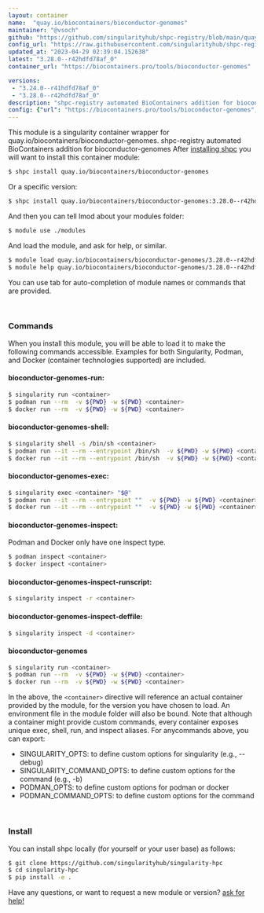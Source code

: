 ```yaml
---
layout: container
name:  "quay.io/biocontainers/bioconductor-genomes"
maintainer: "@vsoch"
github: "https://github.com/singularityhub/shpc-registry/blob/main/quay.io/biocontainers/bioconductor-genomes/container.yaml"
config_url: "https://raw.githubusercontent.com/singularityhub/shpc-registry/main/quay.io/biocontainers/bioconductor-genomes/container.yaml"
updated_at: "2023-04-29 02:39:04.152638"
latest: "3.28.0--r42hdfd78af_0"
container_url: "https://biocontainers.pro/tools/bioconductor-genomes"

versions:
 - "3.24.0--r41hdfd78af_0"
 - "3.28.0--r42hdfd78af_0"
description: "shpc-registry automated BioContainers addition for bioconductor-genomes"
config: {"url": "https://biocontainers.pro/tools/bioconductor-genomes", "maintainer": "@vsoch", "description": "shpc-registry automated BioContainers addition for bioconductor-genomes", "latest": {"3.28.0--r42hdfd78af_0": "sha256:f1901154bd7e8e32fc99e0abe6ed24d6e440cdbb5a0ab1c9a9f53df922e0742e"}, "tags": {"3.24.0--r41hdfd78af_0": "sha256:0bd94f52a4382182774caeff75b9096bb7aba4c401d5038982c447d9d2cd9a76", "3.28.0--r42hdfd78af_0": "sha256:f1901154bd7e8e32fc99e0abe6ed24d6e440cdbb5a0ab1c9a9f53df922e0742e"}, "docker": "quay.io/biocontainers/bioconductor-genomes"}
---
```


This module is a singularity container wrapper for quay.io/biocontainers/bioconductor-genomes.
shpc-registry automated BioContainers addition for bioconductor-genomes
After [installing shpc](#install) you will want to install this container module:


```bash
$ shpc install quay.io/biocontainers/bioconductor-genomes
```

Or a specific version:

```bash
$ shpc install quay.io/biocontainers/bioconductor-genomes:3.28.0--r42hdfd78af_0
```

And then you can tell lmod about your modules folder:

```bash
$ module use ./modules
```

And load the module, and ask for help, or similar.

```bash
$ module load quay.io/biocontainers/bioconductor-genomes/3.28.0--r42hdfd78af_0
$ module help quay.io/biocontainers/bioconductor-genomes/3.28.0--r42hdfd78af_0
```

You can use tab for auto-completion of module names or commands that are provided.

<br>

### Commands

When you install this module, you will be able to load it to make the following commands accessible.
Examples for both Singularity, Podman, and Docker (container technologies supported) are included.

#### bioconductor-genomes-run:

```bash
$ singularity run <container>
$ podman run --rm  -v ${PWD} -w ${PWD} <container>
$ docker run --rm  -v ${PWD} -w ${PWD} <container>
```

#### bioconductor-genomes-shell:

```bash
$ singularity shell -s /bin/sh <container>
$ podman run --it --rm --entrypoint /bin/sh  -v ${PWD} -w ${PWD} <container>
$ docker run --it --rm --entrypoint /bin/sh  -v ${PWD} -w ${PWD} <container>
```

#### bioconductor-genomes-exec:

```bash
$ singularity exec <container> "$@"
$ podman run --it --rm --entrypoint ""  -v ${PWD} -w ${PWD} <container> "$@"
$ docker run --it --rm --entrypoint ""  -v ${PWD} -w ${PWD} <container> "$@"
```

#### bioconductor-genomes-inspect:

Podman and Docker only have one inspect type.

```bash
$ podman inspect <container>
$ docker inspect <container>
```

#### bioconductor-genomes-inspect-runscript:

```bash
$ singularity inspect -r <container>
```

#### bioconductor-genomes-inspect-deffile:

```bash
$ singularity inspect -d <container>
```



#### bioconductor-genomes

```bash
$ singularity run <container>
$ podman run --rm  -v ${PWD} -w ${PWD} <container>
$ docker run --rm  -v ${PWD} -w ${PWD} <container>
```


In the above, the `<container>` directive will reference an actual container provided
by the module, for the version you have chosen to load. An environment file in the
module folder will also be bound. Note that although a container
might provide custom commands, every container exposes unique exec, shell, run, and
inspect aliases. For anycommands above, you can export:

 - SINGULARITY_OPTS: to define custom options for singularity (e.g., --debug)
 - SINGULARITY_COMMAND_OPTS: to define custom options for the command (e.g., -b)
 - PODMAN_OPTS: to define custom options for podman or docker
 - PODMAN_COMMAND_OPTS: to define custom options for the command

<br>

### Install

You can install shpc locally (for yourself or your user base) as follows:

```bash
$ git clone https://github.com/singularityhub/singularity-hpc
$ cd singularity-hpc
$ pip install -e .
```

Have any questions, or want to request a new module or version? [ask for help!](https://github.com/singularityhub/singularity-hpc/issues)
